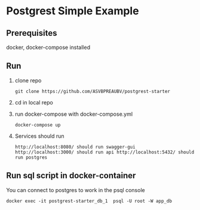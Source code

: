 # Postgrest Simple Example

## Prerequisites

docker, docker-compose installed

## Run

1. clone repo

    `
    git clone https://github.com/ASVBPREAUBV/postgrest-starter
    `
    
2. cd in local repo
3. run docker-compose with docker-compose.yml
    
    `
    docker-compose up
    `
4. Services should run

    `
    http://localhost:8080/ should run swagger-gui
    http://localhost:3000/ should run api
    http://localhost:5432/ should run postgres
    `
    
    
## Run sql script in docker-container
You can connect to postgres to work in the psql console

```
docker exec -it postgrest-starter_db_1  psql -U root -W app_db
```
